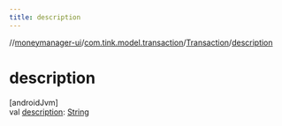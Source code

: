 ```yaml
---
title: description
---
```

//[moneymanager-ui](../../../index.html)/[com.tink.model.transaction](../index.html)/[Transaction](index.html)/[description](description.html)



# description



[androidJvm]\
val [description](description.html): [String](https://kotlinlang.org/api/latest/jvm/stdlib/kotlin/-string/index.html)




